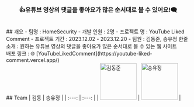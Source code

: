 <!-- ![Group 4](https://github.com/HomeSecurityTeam/Youtube-Liked-Comment/assets/130089426/384f77ac-da92-4f0c-aab4-9a9ff1ed2345) -->
<main align="center">
    <h3 align="center">👍유튜브 영상의 댓글을 좋아요가 많은 순서대로 볼 수 있어요!🗨️</h3> 
</main>
<br />
## 개요
- 팀명 : HomeSecurity
- 개발 인원 : 2명
- 프로젝트 명 : YouTube Liked Comment
- 프로젝트 기간 : 2023.12.02 - 2023.12.20
- 팀원 : 김동준, 송유정
한줄 소개 : 원하는 유튜브 영상의 댓글을 좋아요가 많은 순서대로 볼 수 있는 웹 사이트
<br />
배포 링크 : 🌐 [YouTubeLikedComment](https://youtube-liked-comment.vercel.app/)
<br />
##  Team
| 김동 | 송유정 |
| :---: | :---: |
| <img alt="김동준" src="https://avatars.githubusercontent.com/u/101828759?v=4" height="100" width="100"> | <img alt="송유정" src="https://avatars.githubusercontent.com/u/101828759?v=4" height="100" width="100">  |


